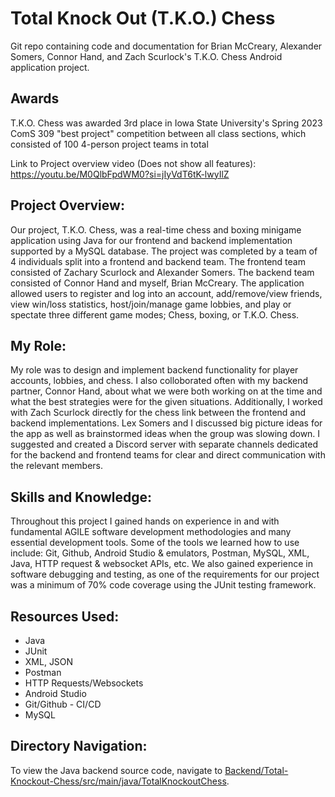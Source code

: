 # Total Knock Out (T.K.O.) Chess
Git repo containing code and documentation for Brian McCreary, Alexander Somers, Connor Hand, and Zach Scurlock's T.K.O. Chess Android application project.

## Awards
T.K.O. Chess was awarded 3rd place in Iowa State University's Spring 2023 ComS 309 "best project" competition between all class sections, which consisted of 100 4-person project teams in total

Link to Project overview video (Does not show all features): https://youtu.be/M0QlbFpdWM0?si=jIyVdT6tK-lwyIlZ 

## Project Overview:
Our project, T.K.O. Chess, was a real-time chess and boxing minigame application using Java for our frontend and backend implementation supported by a MySQL database. The project was completed by a team of 4 individuals split into a frontend and backend team. The frontend team consisted of Zachary Scurlock and Alexander Somers. The backend team consisted of Connor Hand and myself, Brian McCreary. The application allowed users to register and log into an account, add/remove/view friends, view win/loss statistics, host/join/manage game lobbies, and play or spectate three different game modes; Chess, boxing, or T.K.O. Chess.

## My Role:
My role was to design and implement backend functionality for player accounts, lobbies, and chess. I also colloborated often with my backend partner, Connor Hand, about what we were both working on at the time and what the best strategies were for the given situations. Additionally, I worked with Zach Scurlock directly for the chess link between the frontend and backend implementations. Lex Somers and I discussed big picture ideas for the app as well as brainstormed ideas when the group was slowing down. I suggested and created a Discord server with separate channels dedicated for the backend and frontend teams for clear and direct communication with the relevant members.

## Skills and Knowledge:
Throughout this project I gained hands on experience in and with fundamental AGILE software development methodologies and many essential development tools. Some of the tools we learned how to use include: Git, Github, Android Studio & emulators, Postman, MySQL, XML, Java, HTTP request & websocket APIs, etc. We also gained experience in software debugging and testing, as one of the requirements for our project was a minimum of 70% code coverage using the JUnit testing framework. 

## Resources Used:
 - Java
 - JUnit
 - XML, JSON
 - Postman
 - HTTP Requests/Websockets
 - Android Studio
 - Git/Github - CI/CD
 - MySQL

## Directory Navigation:
To view the Java backend source code, navigate to [Backend/Total-Knockout-Chess/src/main/java/TotalKnockoutChess](https://github.com/BrianMcCreary/T.K.O.-Chess-ComS309/tree/main/Backend/Total-Knockout-Chess/src/main/java/TotalKnockoutChess).
